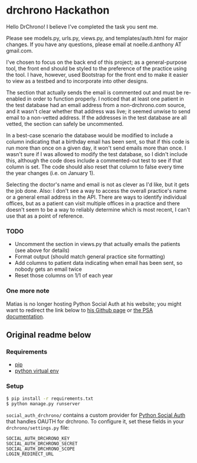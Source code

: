 # drchrono Hackathon

Hello DrChrono! I believe I've completed the task you sent me.

Please see models.py, urls.py, views.py, and templates/auth.html for major changes. If you have any questions, please email at noelle.d.anthony AT gmail.com.

I've chosen to focus on the back end of this project; as a general-purpose tool, the front end should be styled to the preference of the practice using the tool. I have, however, used Bootstrap for the front end to make it easier to view as a testbed and to incorporate into other designs.

The section that actually sends the email is commented out and must be re-enabled in order to function properly. I noticed that at least one patient in the test database had an email address from a non-drchrono.com source, and it wasn't clear whether that address was live; it seemed unwise to send email to a non-vetted address. If the addresses in the test database are all vetted, the section can safely be uncommented.

In a best-case scenario the database would be modified to include a column indicating that a birthday email has been sent, so that if this code is run more than once on a given day, it won't send emails more than once. I wasn't sure if I was allowed to modify the test database, so I didn't include this, although the code does include a commented-out test to see if that column is set. The code should also reset that column to false every time the year changes (i.e. on January 1).

Selecting the doctor's name and email is not as clever as I'd like, but it gets the job done. Also: I don't see a way to access the overall practice's name or a general email address in the API. There are ways to identify individual offices, but as a patient can visit multiple offices in a practice and there doesn't seem to be a way to reliably determine which is most recent, I can't use that as a point of reference.

### TODO
- Uncomment the section in views.py that actually emails the patients (see above for details)
- Format output (should match general practice site formatting)
- Add columns to patient data indicating when email has been sent, so nobody gets an email twice
- Reset those columns on 1/1 of each year

### One more note
Matias is no longer hosting Python Social Auth at his website; you might want to redirect the link below to [his Github page](https://github.com/python-social-auth) or [the PSA documentation](http://python-social-auth.readthedocs.org/).

## Original readme below

### Requirements
- [pip](https://pip.pypa.io/en/stable/)
- [python virtual env](https://packaging.python.org/installing/#creating-and-using-virtual-environments)

### Setup
``` bash
$ pip install -r requirements.txt
$ python manage.py runserver
```

`social_auth_drchrono/` contains a custom provider for [Python Social Auth](http://psa.matiasaguirre.net/) that handles OAUTH for drchrono. To configure it, set these fields in your `drchrono/settings.py` file:

```
SOCIAL_AUTH_DRCHRONO_KEY
SOCIAL_AUTH_DRCHRONO_SECRET
SOCIAL_AUTH_DRCHRONO_SCOPE
LOGIN_REDIRECT_URL
```
